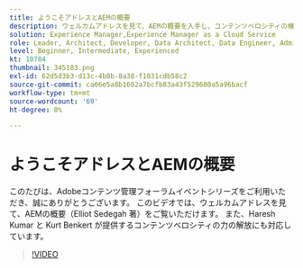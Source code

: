 ```yaml
---
title: ようこそアドレスとAEMの概要
description: ウェルカムアドレスを見て、AEMの概要を入手し、コンテンツベロシティの機能のロック解除について説明します。
solution: Experience Manager,Experience Manager as a Cloud Service
role: Leader, Architect, Developer, Data Architect, Data Engineer, Admin, User
level: Beginner, Intermediate, Experienced
kt: 10784
thumbnail: 345183.png
exl-id: 62d5d3b3-d13c-4b8b-8a38-f1031cdb58c2
source-git-commit: ca06e5a8b1602a7bcfb83a43f529680a5a96bacf
workflow-type: tm+mt
source-wordcount: '69'
ht-degree: 0%

---
```


# ようこそアドレスとAEMの概要

このたびは、Adobeコンテンツ管理フォーラムイベントシリーズをご利用いただき、誠にありがとうございます。 このビデオでは、ウェルカムアドレスを見て、AEMの概要（Elliot Sedegah 著）をご覧いただけます。 また、Haresh Kumar と Kurt Benkert が提供するコンテンツベロシティの力の解放にも対応しています。

>[!VIDEO](https://video.tv.adobe.com/v/345183/?quality=12&learn=on)
